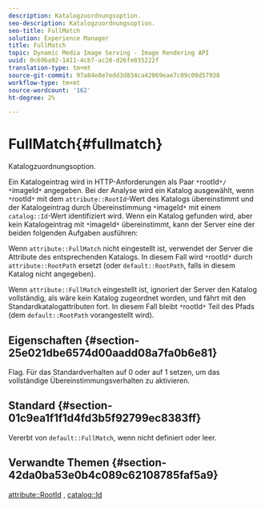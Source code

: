 ```yaml
---
description: Katalogzuordnungsoption.
seo-description: Katalogzuordnungsoption.
seo-title: FullMatch
solution: Experience Manager
title: FullMatch
topic: Dynamic Media Image Serving - Image Rendering API
uuid: 0c69ba92-1411-4cb7-ac28-d26fe035222f
translation-type: tm+mt
source-git-commit: 97a84e8e7edd3d834ca42069eae7c09c00d57938
workflow-type: tm+mt
source-wordcount: '162'
ht-degree: 2%

---
```



# FullMatch{#fullmatch}

Katalogzuordnungsoption.

Ein Katalogeintrag wird in HTTP-Anforderungen als Paar `*`rootId`*/ *`imageId`*` angegeben. Bei der Analyse wird ein Katalog ausgewählt, wenn `*`rootId`*` mit dem `attribute::RootId`-Wert des Katalogs übereinstimmt und der Katalogeintrag durch Übereinstimmung `*`imageId`*` mit einem `catalog::Id`-Wert identifiziert wird. Wenn ein Katalog gefunden wird, aber kein Katalogeintrag mit `*`imageId`*` übereinstimmt, kann der Server eine der beiden folgenden Aufgaben ausführen:

Wenn `attribute::FullMatch` nicht eingestellt ist, verwendet der Server die Attribute des entsprechenden Katalogs. In diesem Fall wird `*`rootId`*` durch `attribute::RootPath` ersetzt (oder `default::RootPath`, falls in diesem Katalog nicht angegeben).

Wenn `attribute::FullMatch` eingestellt ist, ignoriert der Server den Katalog vollständig, als wäre kein Katalog zugeordnet worden, und fährt mit den Standardkatalogattributen fort. In diesem Fall bleibt `*`rootId`*` Teil des Pfads (dem `default::RootPath` vorangestellt wird).

## Eigenschaften {#section-25e021dbe6574d00aadd08a7fa0b6e81}

Flag. Für das Standardverhalten auf 0 oder auf 1 setzen, um das vollständige Übereinstimmungsverhalten zu aktivieren.

## Standard {#section-01c9ea1f1f1d4fd3b5f92799ec8383ff}

Vererbt von `default::FullMatch`, wenn nicht definiert oder leer.

## Verwandte Themen {#section-42da0ba53e0b4c089c62108785faf5a9}

[attribute::RootId](../../../../../is-api/image-catalog/image-serving-api-ref/c-image-catalog-reference/c-attributes-reference/r-rootid.md#reference-13653312925e4a08b90f99961d53f546) ,  [catalog::Id](/help/aem-is-ir-api/is-api/image-catalog/image-serving-api-ref/c-image-catalog-reference/c-image-svg-data-reference/c-image-data-reference/r-id-cat.md)
